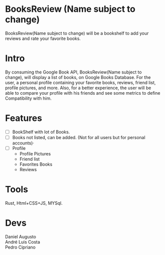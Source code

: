 # BooksReview (Name subject to change)
BooksReview(Name subject to change) will be a bookshelf to add your reviews and rate your favorite books.

# Intro
By consuming the Google Book API, BooksReview(Name subject to change), will display a list of books, on Google Books Database. For the user, a personal profile containing your favorite books, reviews, friend list, profile pictures, and more. Also, for a better experience, the user will be able to compare your profile with his friends and see some metrics to define Compatibility with him.

# Features
- [ ] BookShelf with lot of Books.
- [ ] Books not listed, can be added. (Not for all users but for personal accounts)·
- [ ] Profile
  - Profile Pictures
  - Friend list
  - Favorites Books
  - Reviews

# Tools
Rust, Html+CSS+JS, MYSql.

# Devs
Daniel Augusto <br>
André Luis Costa <br>
Pedro Cipriano <br>
